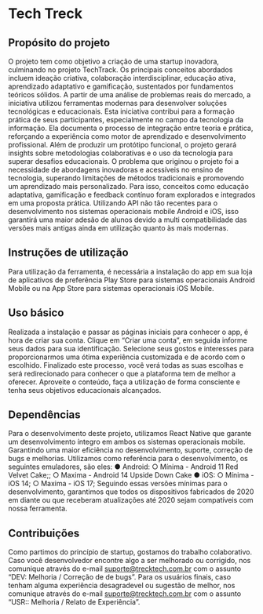 # Tech Treck

## Propósito do projeto

O projeto tem como objetivo a criação de uma startup inovadora, culminando no
projeto TechTrack. Os principais conceitos abordados incluem ideação criativa,
colaboração interdisciplinar, educação ativa, aprendizado adaptativo e gamificação,
sustentados por fundamentos teóricos sólidos. A partir de uma análise de problemas
reais do mercado, a iniciativa utilizou ferramentas modernas para desenvolver
soluções tecnológicas e educacionais.
Esta iniciativa contribui para a formação prática de seus participantes,
especialmente no campo da tecnologia da informação. Ela documenta o processo
de integração entre teoria e prática, reforçando a experiência como motor de
aprendizado e desenvolvimento profissional. Além de produzir um protótipo
funcional, o projeto gerará insights sobre metodologias colaborativas e o uso da
tecnologia para superar desafios educacionais.
O problema que originou o projeto foi a necessidade de abordagens inovadoras e
acessíveis no ensino de tecnologia, superando limitações de métodos tradicionais e
promovendo um aprendizado mais personalizado. Para isso, conceitos como
educação adaptativa, gamificação e feedback contínuo foram explorados e
integrados em uma proposta prática.
Utilizando API não tão recentes para o desenvolvimento nos sistemas operacionais
mobile Android e iOS, isso garantirá uma maior adesão de alunos devido a multi
compatibilidade das versões mais antigas ainda em utilização quanto às mais
modernas.

## Instruções de utilização

Para utilização da ferramenta, é necessária a instalação do app em sua loja de
aplicativos de preferência Play Store para sistemas operacionais Android Mobile ou
na App Store para sistemas operacionais iOS Mobile.

## Uso básico

Realizada a instalação e passar as páginas iniciais para conhecer o app, é hora de
criar sua conta. Clique em “Criar uma conta”, em seguida informe seus dados para
sua identificação. Selecione seus gostos e interesses para proporcionarmos uma
ótima experiência customizada e de acordo com o escolhido.
Finalizado este processo, você verá todas as suas escolhas e será redirecionado
para conhecer o que a plataforma tem de melhor a oferecer.
Aproveite o conteúdo, faça a utilização de forma consciente e tenha seus objetivos
educacionais alcançados.

## Dependências

Para o desenvolvimento deste projeto, utilizamos React Native que garante um
desenvolvimento íntegro em ambos os sistemas operacionais mobile. Garantindo
uma maior eficiência no desenvolvimento, suporte, correção de bugs e melhorias.
Utilizamos como referência para o desenvolvimento, os seguintes emuladores, são
eles:
● Android:
  ○ Mínima - Android 11 Red Velvet Cake;;
  ○ Maxima - Android 14 Upside Down Cake
● iOS:
  ○ Mínima - iOS 14;
  ○ Maxima - iOS 17;
Seguindo essas versões mínimas para o desenvolvimento, garantimos que todos os
dispositivos fabricados de 2020 em diante ou que receberam atualizações até 2020
sejam compatíveis com nossa ferramenta.

## Contribuições

Como partimos do princípio de startup, gostamos do trabalho colaborativo. Caso
você desenvolvedor encontre algo a ser melhorado ou corrigido, nos comunique
através do e-mail suporte@trecktech.com.br com o assunto “DEV: Melhoria /
Correção de de bugs”.
Para os usuários finais, caso tenham alguma experiência desagradevel ou sugestão
de melhor, nos comunique através do e-mail suporte@trecktech.com.br com o
assunto “USR:: Melhoria / Relato de Experiência”.
